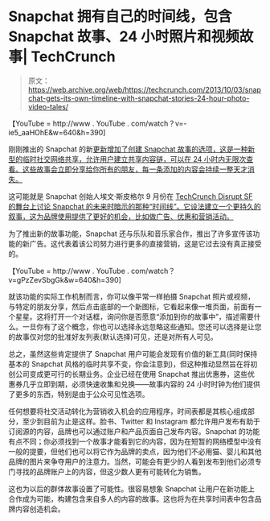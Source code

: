 # Snapchat 拥有自己的时间线，包含 Snapchat 故事、24 小时照片和视频故事| TechCrunch

> 原文：<https://web.archive.org/web/https://techcrunch.com/2013/10/03/snapchat-gets-its-own-timeline-with-snapchat-stories-24-hour-photo-video-tales/>

【YouTube = http://www . YouTube . com/watch？v=-ie5_aaHOhE&w=640&h=390]

刚刚推出的 Snapchat 的新[更新增加了创建 Snapchat 故事的选项，这是一种新型的临时社交网络共享，允许用户建立共享内容链，可以在 24 小时内无限次查看。这些故事会立即分享给你所有的朋友，每一条添加的内容会持续一整天才消失。](https://web.archive.org/web/20230326024204/https://itunes.apple.com/us/app/snapchat/id447188370?mt=8)

这可能就是 Snapchat 创始人埃文·斯皮格尔 9 月份在 [TechCrunch Disrupt SF 的舞台上讨论 Snapchat 的未来时暗示的那种“时间线”。它设法建立一个更持久的叙事，这为品牌使用提供了更好的机会，比如做广告、优惠和营销活动。](https://web.archive.org/web/20230326024204/https://techcrunch.com/2013/09/09/snapchat-future-disrupt-hints/)

为了推出新的故事功能，Snapchat 还与乐队和音乐家合作，推出了许多宣传该功能的新广告。这代表着该公司努力进行更多的直接营销，这是它过去没有真正接受的。

【YouTube = http://www . YouTube . com/watch？v=gPzZevSbgGk&w=640&h=390]

就该功能的实际工作机制而言，你可以像平常一样拍摄 Snapchat 照片或视频，与特定的朋友分享，然后点击底部的一个新图标，它看起来像一堆页面，前面有一个星星。这将打开一个对话框，询问你是否愿意“添加到你的故事中”，描述需要什么。一旦你有了这个概念，你也可以选择永远忽略这些通知。您还可以选择是让您的故事仅对您的批准好友列表(默认选择)可见，还是对所有人可见。

总之，虽然这些肯定提供了 Snapchat 用户可能会发现有价值的新工具(同时保持基本的 Snapchat 风格的临时共享不变，你会注意到)，但这种推动显然旨在将初创公司变成更可行的长期业务。企业已经在使用 Snapchat 推出优惠券，这些优惠券几乎立即到期，必须快速收集和兑换——故事内容的 24 小时时钟为他们提供了更多的东西，特别是由于公众可见性选项。

任何想要将社交活动转化为营销收入机会的应用程序，时间表都是其核心组成部分，至少到目前为止是这样。脸书、Twitter 和 Instagram 都允许用户发布有助于订阅源的内容，品牌也可以通过账户和产品页面自己发布内容。Snapchat 的功能有点不同；你必须找到一个故事才能看到它的内容，因为在短暂的网络模型中没有一般的提要，但他们也可以将它作为品牌的卖点，因为他们不必用猫、婴儿和其他品牌的图片来争夺用户的注意力。当然，可能会有更少的人看到发布到他们必须专门寻找的品牌账户上的内容，但这少数人更有可能转化为销售。

这也为以后的群体故事设置了可能性。很容易想象 Snapchat 让用户在新功能上合作成为可能，构建包含来自多人的内容的故事。这也将为在共享时间表中包含品牌内容创造机会。